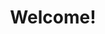 ---
title: Welcome!
ingress: Her finner du beskrivelser av gjeldende organisering og måten vi jobber på når vi utvikler og forvalter digitale løsninger for våre brukere.

#SEO
description:

banner:
    image:
        src: /illustrations/illustration-03.png
        alt: Illustration of a seated character with a phone in his hand
---